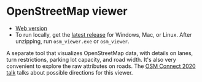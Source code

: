 # OpenStreetMap viewer

- [Web version](http://play.abstreet.org/0.3.10/osm_viewer.html)
- To run locally, get the
  [latest release](https://github.com/a-b-street/abstreet/releases) for Windows,
  Mac, or Linux. After unzipping, run `osm_viewer.exe` or `osm_viewer`.

A separate tool that visualizes OpenStreetMap data, with details on lanes, turn
restrictions, parking lot capacity, and road width. It's also very convenient to
explore the raw attributes on roads. The
[OSM Connect 2020 talk](https://www.youtube.com/watch?v=JUN5GWfb4Qo) talks about
possible directions for this viewer.
